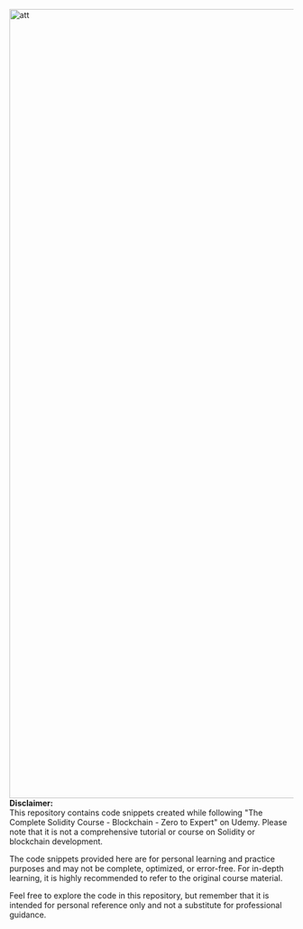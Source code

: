 <img src="https://i.ibb.co/C1PM372/att.png" alt="att" heigh="350" width="1400"><br>
**Disclaimer:**<br>
This repository contains code snippets created while following "The Complete Solidity Course - Blockchain - Zero to Expert" on Udemy.
Please note that it is not a comprehensive tutorial or course on Solidity or blockchain development.

The code snippets provided here are for personal learning and practice purposes and may not be complete, optimized, or error-free.
For in-depth learning, it is highly recommended to refer to the original course material.

Feel free to explore the code in this repository, but remember that it is intended for personal reference only and not a substitute for professional guidance.

